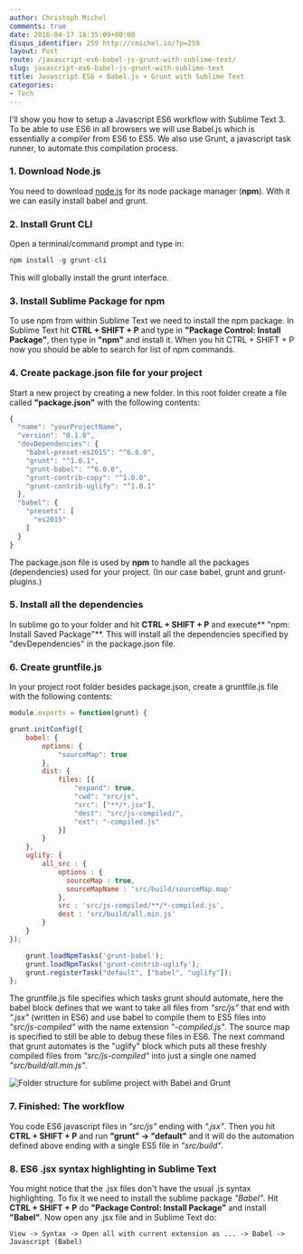 ```yaml
---
author: Christoph Michel
comments: true
date: 2016-04-17 18:35:09+00:00
disqus_identifier: 259 http://cmichel.io/?p=259
layout: Post
route: /javascript-es6-babel-js-grunt-with-sublime-text/
slug: javascript-es6-babel-js-grunt-with-sublime-text
title: Javascript ES6 + Babel.js + Grunt with Sublime Text
categories:
- Tech
---
```

I'll show you how to setup a Javascript ES6 workflow with Sublime Text 3.
To be able to use ES6 in all browsers we will use Babel.js which is essentially a compiler from ES6 to ES5.
We also use Grunt, a javascript task runner, to automate this compilation process.


### 1. Download Node.js

You need to download [node.js](https://nodejs.org) for its node package manager (**npm**). With it we can easily install babel and grunt.

### 2. Install Grunt CLI

Open a terminal/command prompt and type in:
```javascript
npm install -g grunt-cli
```

This will globally install the grunt interface.

### 3. Install Sublime Package for npm

To use npm from within Sublime Text we need to install the npm package.
In Sublime Text hit **CTRL + SHIFT + P** and type in **"Package Control: Install Package"**, then type in **"npm"** and install it.
When you hit CTRL + SHIFT + P now you should be able to search for list of npm commands.

### 4. Create package.json file for your project

Start a new project by creating a new folder. In this root folder create a file called **"package.json"** with the following contents:
```javascript
{
  "name": "yourProjectName",
  "version": "0.1.0",
  "devDependencies": {
    "babel-preset-es2015": "^6.6.0",
    "grunt": "^1.0.1",
    "grunt-babel": "^6.0.0",
    "grunt-contrib-copy": "^1.0.0",
    "grunt-contrib-uglify": "^1.0.1"
  },
  "babel": {
    "presets": [
      "es2015"
    ]
  }
}

```

The package.json file is used by **npm** to handle all the packages (dependencies) used for your project.
(In our case babel, grunt and grunt-plugins.)


### 5. Install all the dependencies

In sublime go to your folder and hit **CTRL + SHIFT + P** and execute** "npm: Install Saved Package"**. This will install all the dependencies specified by "devDependencies" in the package.json file.

### 6. Create gruntfile.js

In your project root folder besides package.json, create a gruntfile.js file with the following contents:
```javascript
module.exports = function(grunt) {

grunt.initConfig({
    babel: {
        options: {
            "sourceMap": true
        },
        dist: {
            files: [{
                "expand": true,
                "cwd": "src/js",
                "src": ["**/*.jsx"],
                "dest": "src/js-compiled/",
                "ext": "-compiled.js"
            }]
        }
    },
    uglify: {
        all_src : {
            options : {
              sourceMap : true,
              sourceMapName : 'src/build/sourceMap.map'
            },
            src : 'src/js-compiled/**/*-compiled.js',
            dest : 'src/build/all.min.js'
        }
    }
});

    grunt.loadNpmTasks('grunt-babel');
    grunt.loadNpmTasks('grunt-contrib-uglify');
    grunt.registerTask("default", ["babel", "uglify"]);
};
```

The gruntfile.js file specifies which tasks grunt should automate, here the babel block defines that we want to take all files from _"src/js"_ that end with _".jsx"_ (written in ES6) and use babel to compile them to ES5 files into _"src/js-compiled"_ with the name extension _"-compiled.js"_. The source map is specified to still be able to debug these files in ES6.
The next command that grunt automates is the "uglify" block which puts all these freshly compiled files from _"src/js-compiled"_ into just a single one named _"src/build/all.min.js"_.

![Folder structure for sublime project with Babel and Grunt](/assets/2016/04/folder-structure-sublime-babel-grunt.png)
### 7. Finished: The workflow
You code ES6 javascript files in _"src/js"_ ending with _".jsx"_. Then you hit **CTRL + SHIFT + P** and run **"grunt" -> "default"** and it will do the automation defined above ending with a single ES5 file in _"src/build"_.

### 8. ES6 .jsx syntax highlighting in Sublime Text
You might notice that the .jsx files don't have the usual .js syntax highlighting. To fix it we need to install the sublime package _"Babel"_.
Hit **CTRL + SHIFT + P** do **"Package Control: Install Package"** and install **"Babel"**.
Now open any .jsx file and in Sublime Text do:

`View -> Syntax -> Open all with current extension as ... -> Babel -> Javascript (Babel)`

